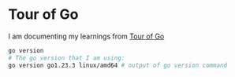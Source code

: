 # Tour of Go

I am documenting my learnings from [Tour of Go](https://go.dev/tour/list)

```bash
go version
# The go version that I am using:
go version go1.23.3 linux/amd64 # output of go version command
```
